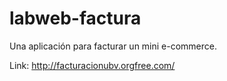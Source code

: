 # labweb-factura
Una aplicación para facturar un mini e-commerce. 

Link: http://facturacionubv.orgfree.com/

